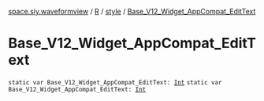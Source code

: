 [space.siy.waveformview](../../index.md) / [R](../index.md) / [style](index.md) / [Base_V12_Widget_AppCompat_EditText](./-base_-v12_-widget_-app-compat_-edit-text.md)

# Base_V12_Widget_AppCompat_EditText

`static var Base_V12_Widget_AppCompat_EditText: `[`Int`](https://kotlinlang.org/api/latest/jvm/stdlib/kotlin/-int/index.html)
`static var Base_V12_Widget_AppCompat_EditText: `[`Int`](https://kotlinlang.org/api/latest/jvm/stdlib/kotlin/-int/index.html)